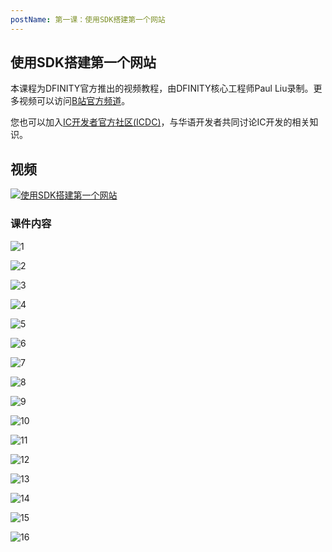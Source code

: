 ```yaml
---
postName: 第一课：使用SDK搭建第一个网站
---
```


## 使用SDK搭建第一个网站

本课程为DFINITY官方推出的视频教程，由DFINITY核心工程师Paul Liu录制。更多视频可以访问[B站官方频道](https://space.bilibili.com/1746673807)。

您也可以加入[IC开发者官方社区(ICDC)](https://t.me/+VdtEpjp34AQ2OWJl)，与华语开发者共同讨论IC开发的相关知识。

## 视频

[![使用SDK搭建第一个网站](/Course/introductory_course/L1/L1.png)](https://www.bilibili.com/video/BV1DA4y1o77N?share_source=copy_web)


### 课件内容

![1](/Course/introductory_course/L1/Page1.jpg)

![2](/Course/introductory_course/L1/Page2.jpg)

![3](/Course/introductory_course/L1/Page3.jpg)

![4](/Course/introductory_course/L1/Page4.jpg)

![5](/Course/introductory_course/L1/Page5.jpg)

![6](/Course/introductory_course/L1/Page6.jpg)

![7](/Course/introductory_course/L1/Page7.jpg)

![8](/Course/introductory_course/L1/Page8.jpg)

![9](/Course/introductory_course/L1/Page9.jpg)

![10](/Course/introductory_course/L1/Page10.jpg)

![11](/Course/introductory_course/L1/Page11.jpg)

![12](/Course/introductory_course/L1/Page12.jpg)

![13](/Course/introductory_course/L1/Page13.jpg)

![14](/Course/introductory_course/L1/Page14.jpg)

![15](/Course/introductory_course/L1/Page15.jpg)

![16](/Course/introductory_course/L1/Page16.jpg)
